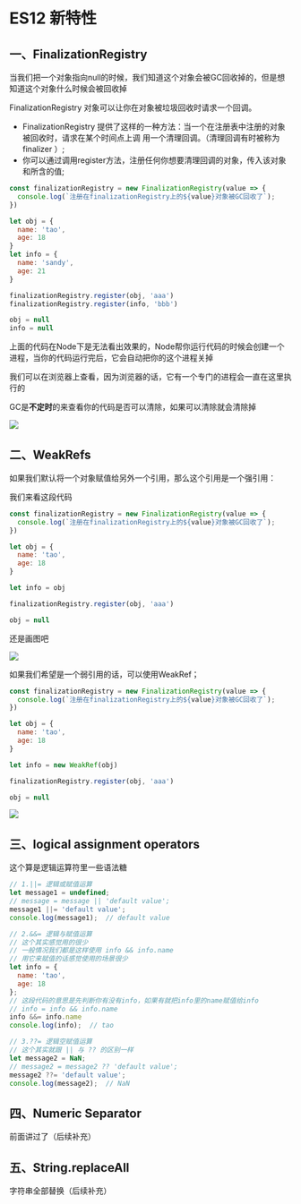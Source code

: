 # ES12 新特性

## 一、FinalizationRegistry

当我们把一个对象指向null的时候，我们知道这个对象会被GC回收掉的，但是想知道这个对象什么时候会被回收掉

FinalizationRegistry 对象可以让你在对象被垃圾回收时请求一个回调。
- FinalizationRegistry 提供了这样的一种方法：当一个在注册表中注册的对象被回收时，请求在某个时间点上调
用一个清理回调。（清理回调有时被称为 finalizer ）;
- 你可以通过调用register方法，注册任何你想要清理回调的对象，传入该对象和所含的值;

```js
const finalizationRegistry = new FinalizationRegistry(value => {
  console.log(`注册在finalizationRegistry上的${value}对象被GC回收了`);
})

let obj = {
  name: 'tao',
  age: 18
}
let info = {
  name: 'sandy',
  age: 21
}

finalizationRegistry.register(obj, 'aaa')
finalizationRegistry.register(info, 'bbb')

obj = null
info = null
```

上面的代码在Node下是无法看出效果的，Node帮你运行代码的时候会创建一个进程，当你的代码运行完后，它会自动把你的这个进程关掉

我们可以在浏览器上查看，因为浏览器的话，它有一个专门的进程会一直在这里执行的

GC是**不定时**的来查看你的代码是否可以清除，如果可以清除就会清除掉

![](https://gitee.com/itsandy/picgo-img/raw/master/JavaScript/finalizationRegistry.gif)

## 二、WeakRefs

如果我们默认将一个对象赋值给另外一个引用，那么这个引用是一个强引用：

我们来看这段代码

```js
const finalizationRegistry = new FinalizationRegistry(value => {
  console.log(`注册在finalizationRegistry上的${value}对象被GC回收了`);
})

let obj = {
  name: 'tao',
  age: 18
}

let info = obj

finalizationRegistry.register(obj, 'aaa')

obj = null
```

还是画图吧

![](https://gitee.com/itsandy/picgo-img/raw/master/JavaScript/使用WeakRef前.png)

如果我们希望是一个弱引用的话，可以使用WeakRef；

```js
const finalizationRegistry = new FinalizationRegistry(value => {
  console.log(`注册在finalizationRegistry上的${value}对象被GC回收了`);
})

let obj = {
  name: 'tao',
  age: 18
}

let info = new WeakRef(obj)

finalizationRegistry.register(obj, 'aaa')

obj = null
```

![](https://gitee.com/itsandy/picgo-img/raw/master/JavaScript/使用WeakRef后.png)

## 三、logical assignment operators

这个算是逻辑运算符里一些语法糖

```js
// 1.||= 逻辑或赋值运算
let message1 = undefined;
// message = message || 'default value';
message1 ||= 'default value';
console.log(message1);  // default value

// 2.&&= 逻辑与赋值运算
// 这个其实感觉用的很少
// 一般情况我们都是这样使用 info && info.name
// 用它来赋值的话感觉使用的场景很少
let info = {
  name: 'tao',
  age: 18
};
// 这段代码的意思是先判断你有没有info，如果有就把info里的name赋值给info
// info = info && info.name
info &&= info.name
console.log(info);  // tao

// 3.??= 逻辑空赋值运算
// 这个其实就跟 || 与 ?? 的区别一样
let message2 = NaN;
// message2 = message2 ?? 'default value';
message2 ??= 'default value';
console.log(message2);  // NaN
```

## 四、Numeric Separator

前面讲过了（后续补充）

## 五、String.replaceAll

字符串全部替换（后续补充）